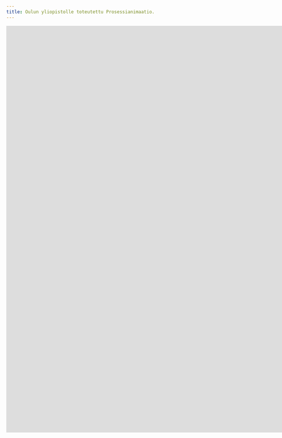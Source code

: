 ```yaml
---
title: Oulun yliopistolle toteutettu Prosessianimaatio.
---
```


<iframe src="https://www.youtube.com/embed/ORcTE5SAQwM?controls=0" width="1920" height="1080" frameborder="0" allow="autoplay; fullscreen" allowfullscreen data-uk-responsive></iframe>
